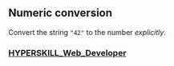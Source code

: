 ## Numeric conversion

Convert the string `"42"` to the number *explicitly*.

### [HYPERSKILL_Web_Developer](https://github.com/kakanew/HYPERSKILL_Web_Developer)


